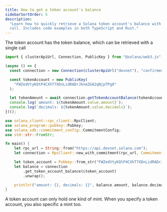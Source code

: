 ```yaml
---
title: How to get a token account's balance
sidebarSortOrder: 5
description:
  "Learn how to quickly retrieve a Solana token account's balance with a single
  call. Includes code examples in both TypeScript and Rust."
---
```


The token account has the token balance, which can be retrieved with a single
call

```typescript filename="get-token-balance.ts"
import { clusterApiUrl, Connection, PublicKey } from "@solana/web3.js";

(async () => {
  const connection = new Connection(clusterApiUrl("devnet"), "confirmed");

  const tokenAccount = new PublicKey(
    "FWZedVtyKQtP4CXhT7XDnLidRADrJknmZGA2qNjpTPg8"
  );

  let tokenAmount = await connection.getTokenAccountBalance(tokenAccount);
  console.log(`amount: ${tokenAmount.value.amount}`);
  console.log(`decimals: ${tokenAmount.value.decimals}`);
})();
```

```rust filename="get-token-balance.rs"
use solana_client::rpc_client::RpcClient;
use solana_program::pubkey::Pubkey;
use solana_sdk::commitment_config::CommitmentConfig;
use std::str::FromStr;

fn main() {
    let rpc_url = String::from("https://api.devnet.solana.com");
    let connection = RpcClient::new_with_commitment(rpc_url, CommitmentConfig::confirmed());

    let token_account = Pubkey::from_str("FWZedVtyKQtP4CXhT7XDnLidRADrJknmZGA2qNjpTPg8").unwrap();
    let balance = connection
        .get_token_account_balance(&token_account)
        .unwrap();

    println!("amount: {}, decimals: {}", balance.amount, balance.decimals);
}
```

<Callout type="info">
  A token account can only hold one kind of mint. When you specify a token
  account, you also specific a mint too.
</Callout>
